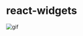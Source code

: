 # react-widgets

![gif](https://res.cloudinary.com/dj5iihhqv/image/upload/v1663957708/2022-09-23_at_19.23.26_-_Rose_Kingfisher-min_eao43z.gif)

